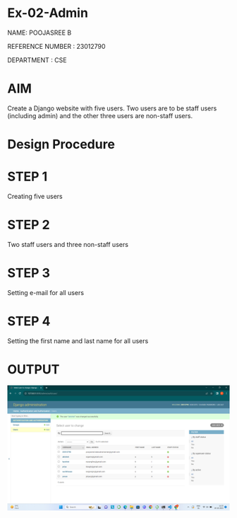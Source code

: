 # Ex-02-Admin

NAME: POOJASREE B

REFERENCE NUMBER : 23012790

DEPARTMENT : CSE
# AIM
Create a Django website with five users. Two users are to be staff users (including admin) and the other three users are non-staff users.


# Design Procedure

# STEP 1
 Creating five users

# STEP 2
Two staff users and three non-staff users

# STEP 3
 Setting e-mail for all users

 # STEP 4
Setting the first name and last name for all users

# OUTPUT
![Alt text](<Screenshot 2023-10-20 113601.png>)